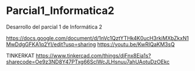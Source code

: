 # Parcial1_Informatica2
Desarrollo del parcial 1 de Informática 2

https://docs.google.com/document/d/1nVc1QztYTHk4K0ucH3rkiMXbZkxN1MwDdgGFKA1q2YI/edit?usp=sharing
https://youtu.be/KwRIQaKM3sQ

TINKERKAT
https://www.tinkercad.com/things/djFnx8Eia1s?sharecode=Oe9z3ND8Y47PTxg66SclWcJLHsnuu7ahUAotuDzOEkc
